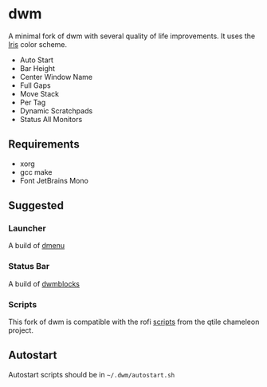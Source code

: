 # dwm
A minimal fork of dwm with several quality of life improvements. It uses the [Iris](https://github.com/DioptricDesign/Iris) color scheme.
- Auto Start
- Bar Height
- Center Window Name
- Full Gaps
- Move Stack
- Per Tag
- Dynamic Scratchpads
- Status All Monitors
## Requirements
- xorg
- gcc make
- Font JetBrains Mono
## Suggested
### Launcher
A build of [dmenu](https://github.com/DioptricDesign/dmenu)
### Status Bar
A build of [dwmblocks](https://github.com/DioptricDesign/dwmblocks)
### Scripts 
This fork of dwm is compatible with the rofi [scripts](https://github.com/DioptricDesign/scripts) from the qtile chameleon project.
## Autostart
Autostart scripts should be in ```~/.dwm/autostart.sh```

